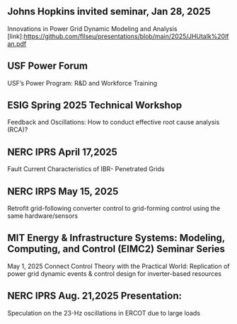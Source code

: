 ## Johns Hopkins invited seminar, Jan 28, 2025
Innovations in Power Grid Dynamic Modeling and Analysis [link]:https://github.com/fllseu/presentations/blob/main/2025/JHUtalk%20lfan.pdf

## USF Power Forum
USF’s Power Program: R&D and Workforce Training

## ESIG Spring 2025 Technical Workshop
Feedback and Oscillations:
How to conduct effective root cause analysis (RCA)?

## NERC IPRS April 17,2025  
Fault Current Characteristics of IBR- Penetrated Grids

## NERC IRPS May 15, 2025
Retrofit grid-following converter control to grid-forming control using the same hardware/sensors

## MIT Energy & Infrastructure Systems: Modeling, Computing, and Control (EIMC2) Seminar Series
May 1, 2025
Connect Control Theory with the Practical World: Replication of power grid dynamic events & control design for inverter-based resources

## NERC IPRS Aug. 21,2025 Presentation: 
Speculation on the 23-Hz oscillations in ERCOT due to large loads 
